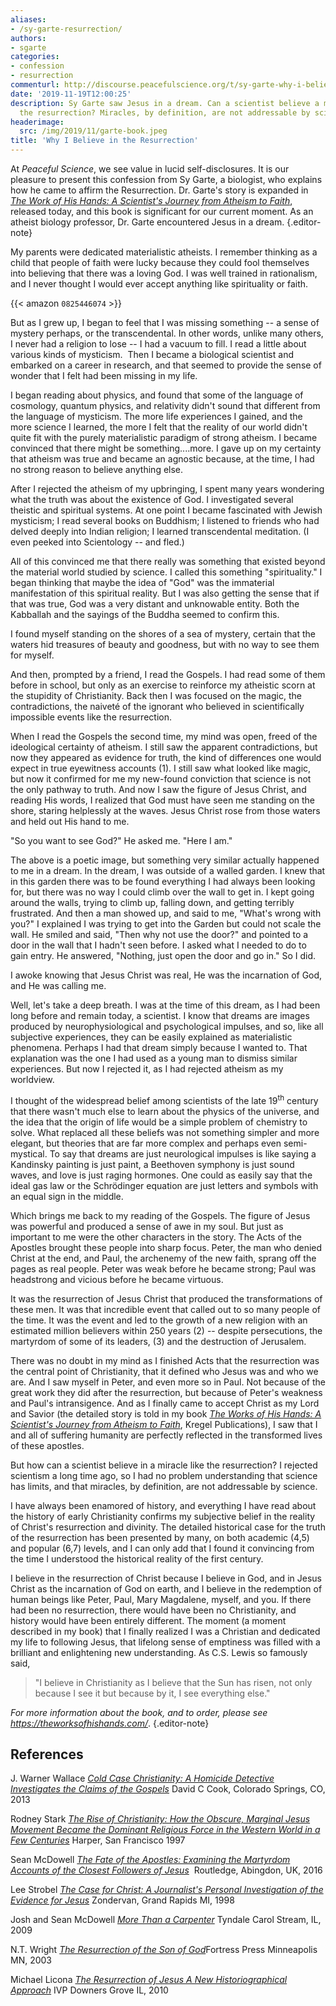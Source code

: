 ```yaml
---
aliases:
- /sy-garte-resurrection/
authors:
- sgarte
categories:
- confession
- resurrection
commenturl: http://discourse.peacefulscience.org/t/sy-garte-why-i-believe-in-the-resurrection/8547
date: '2019-11-19T12:00:25'
description: Sy Garte saw Jesus in a dream. Can a scientist believe a miracle like
  the resurrection? Miracles, by definition, are not addressable by science.
headerimage:
  src: /img/2019/11/garte-book.jpeg
title: 'Why I Believe in the Resurrection'
---
```


At *Peaceful Science*, we see value in lucid self-disclosures. It is our pleasure to present this confession from Sy Garte, a biologist, who explains how he came to affirm the Resurrection. Dr. Garte's story is expanded in *[The Work of His Hands: A Scientist's Journey from Atheism to Faith](https://www.amazon.com/Works-His-Hands-Scientists-Journey/dp/0825446074)*, released today, and this book is significant for our current moment. As an atheist biology professor, Dr. Garte encountered Jesus in a dream.
{.editor-note}

My parents were dedicated materialistic atheists. I remember thinking as a child that people of faith were lucky because they could fool themselves into believing that there was a loving God. I was well trained in rationalism, and I never thought I would ever accept anything like spirituality or faith.

{{< amazon `0825446074` >}}

But as I grew up, I began to feel that I was missing something -- a sense of mystery perhaps, or the transcendental. In other words, unlike many others, I never had a religion to lose -- I had a vacuum to fill. I read a little about various kinds of mysticism.  Then I became a biological scientist and embarked on a career in research, and that seemed to provide the sense of wonder that I felt had been missing in my life.

I began reading about physics, and found that some of the language of cosmology, quantum physics, and relativity didn't sound that different from the language of mysticism. The more life experiences I gained, and the more science I learned, the more I felt that the reality of our world didn't quite fit with the purely materialistic paradigm of strong atheism. I became convinced that there might be something....more. I gave up on my certainty that atheism was true and became an agnostic because, at the time, I had no strong reason to believe anything else.

After I rejected the atheism of my upbringing, I spent many years wondering what the truth was about the existence of God. I investigated several theistic and spiritual systems. At one point I became fascinated with Jewish mysticism; I read several books on Buddhism; I listened to friends who had delved deeply into Indian religion; I learned transcendental meditation. (I even peeked into Scientology -- and fled.)

All of this convinced me that there really was something that existed beyond the material world studied by science. I called this something "spirituality." I began thinking that maybe the idea of "God" was the immaterial manifestation of this spiritual reality. But I was also getting the sense that if that was true, God was a very distant and unknowable entity. Both the Kabballah and the sayings of the Buddha seemed to confirm this.

I found myself standing on the shores of a sea of mystery, certain that the waters hid treasures of beauty and goodness, but with no way to see them for myself.

And then, prompted by a friend, I read the Gospels. I had read some of them before in school, but only as an exercise to reinforce my atheistic scorn at the stupidity of Christianity. Back then I was focused on the magic, the contradictions, the naiveté of the ignorant who believed in scientifically impossible events like the resurrection.

When I read the Gospels the second time, my mind was open, freed of the ideological certainty of atheism. I still saw the apparent contradictions, but now they appeared as evidence for truth, the kind of differences one would expect in true eyewitness accounts (1). I still saw what looked like magic, but now it confirmed for me my new-found conviction that science is not the only pathway to truth. And now I saw the figure of Jesus Christ, and reading His words, I realized that God must have seen me standing on the shore, staring helplessly at the waves. Jesus Christ rose from those waters and held out His hand to me.

"So you want to see God?" He asked me. "Here I am."

The above is a poetic image, but something very similar actually happened to me in a dream. In the dream, I was outside of a walled garden. I knew that in this garden there was to be found everything I had always been looking for, but there was no way I could climb over the wall to get in. I kept going around the walls, trying to climb up, falling down, and getting terribly frustrated. And then a man showed up, and said to me, "What's wrong with you?" I explained I was trying to get into the Garden but could not scale the wall. He smiled and said, "Then why not use the door?" and pointed to a door in the wall that I hadn't seen before. I asked what I needed to do to gain entry. He answered, "Nothing, just open the door and go in." So I did.

I awoke knowing that Jesus Christ was real, He was the incarnation of God, and He was calling me.

Well, let's take a deep breath. I was at the time of this dream, as I had been long before and remain today, a scientist. I know that dreams are images produced by neurophysiological and psychological impulses, and so, like all subjective experiences, they can be easily explained as materialistic phenomena. Perhaps I had that dream simply because I wanted to. That explanation was the one I had used as a young man to dismiss similar experiences. But now I rejected it, as I had rejected atheism as my worldview.

I thought of the widespread belief among scientists of the late 19<sup>th</sup> century that there wasn't much else to learn about the physics of the universe, and the idea that the origin of life would be a simple problem of chemistry to solve. What replaced all these beliefs was not something simpler and more elegant, but theories that are far more complex and perhaps even semi-mystical. To say that dreams are just neurological impulses is like saying a Kandinsky painting is just paint, a Beethoven symphony is just sound waves, and love is just raging hormones. One could as easily say that the ideal gas law or the Schrödinger equation are just letters and symbols with an equal sign in the middle.

Which brings me back to my reading of the Gospels. The figure of Jesus was powerful and produced a sense of awe in my soul. But just as important to me were the other characters in the story. The Acts of the Apostles brought these people into sharp focus. Peter, the man who denied Christ at the end, and Paul, the archenemy of the new faith, sprang off the pages as real people. Peter was weak before he became strong; Paul was headstrong and vicious before he became virtuous.

It was the resurrection of Jesus Christ that produced the transformations of these men. It was that incredible event that called out to so many people of the time. It was the event and led to the growth of a new religion with an estimated million believers within 250 years (2) -- despite persecutions, the martyrdom of some of its leaders, (3) and the destruction of Jerusalem.

There was no doubt in my mind as I finished Acts that the resurrection was the central point of Christianity, that it defined who Jesus was and who we are. And I saw myself in Peter, and even more so in Paul. Not because of the great work they did after the resurrection, but because of Peter's weakness and Paul's intransigence. And as I finally came to accept Christ as my Lord and Savior (the detailed story is told in my book *[The Works of His Hands: A Scientist's Journey from Atheism to Faith](https://www.amazon.com/Works-His-Hands-Scientists-Journey/dp/0825446074)*, Kregel Publications), I saw that I and all of suffering humanity are perfectly reflected in the transformed lives of these apostles.

But how can a scientist believe in a miracle like the resurrection? I rejected scientism a long time ago, so I had no problem understanding that science has limits, and that miracles, by definition, are not addressable by science.

I have always been enamored of history, and everything I have read about the history of early Christianity confirms my subjective belief in the reality of Christ's resurrection and divinity. The detailed historical case for the truth of the resurrection has been presented by many, on both academic (4,5) and popular (6,7) levels, and I can only add that I found it convincing from the time I understood the historical reality of the first century.

I believe in the resurrection of Christ because I believe in God, and in Jesus Christ as the incarnation of God on earth, and I believe in the redemption of human beings like Peter, Paul, Mary Magdalene, myself, and you. If there had been no resurrection, there would have been no Christianity, and history would have been entirely different. The moment (a moment described in my book) that I finally realized I was a Christian and dedicated my life to following Jesus, that lifelong sense of emptiness was filled with a brilliant and enlightening new understanding. As C.S. Lewis so famously said,

> "I believe in Christianity as I believe that the Sun has risen, not only because I see it but because by it, I see everything else."

*For more information about the book, and to order, please see      <https://theworksofhishands.com/>*.
{.editor-note}

## References

<div class="references">

J. Warner Wallace *[Cold Case Christianity: A Homicide Detective Investigates the Claims of the Gospels](https://www.amazon.com/Cold-Case-Christianity-Homicide-Detective-Investigates/dp/1434704696)* David C Cook, Colorado Springs, CO, 2013

 Rodney Stark *[The Rise of Christianity: How the Obscure, Marginal Jesus Movement Became the Dominant Religious Force in the Western World in a Few Centuries](https://www.amazon.com/Rise-Christianity-Marginal-Religious-Centuries/dp/0060677015)* Harper, San Francisco 1997

Sean McDowell *[The Fate of the Apostles: Examining the Martyrdom Accounts of the Closest Followers of Jesus](https://www.amazon.com/Fate-Apostles-Sean-McDowell/dp/1138549134)*  Routledge, Abingdon, UK, 2016

Lee Strobel *[The Case for Christ: A Journalist's Personal Investigation of the Evidence for Jesus](https://www.amazon.com/dp/B01863JLK2)* Zondervan, Grand Rapids MI, 1998

Josh and Sean McDowell *[More Than a Carpenter](https://www.amazon.com/More-Than-Carpenter-Josh-McDowell/dp/1414326270)* Tyndale Carol Stream, IL, 2009

N.T. Wright [*The Resurrection of the Son of God*](https://www.amazon.com/Resurrection-Christian-Origins-Question-Vol/dp/0800626796)Fortress Press Minneapolis MN, 2003

Michael Licona *[The Resurrection of Jesus A New Historiographical Approach](https://www.amazon.com/Resurrection-Jesus-New-Historiographical-Approach/dp/0830827196)* IVP Downers Grove IL, 2010

</div>